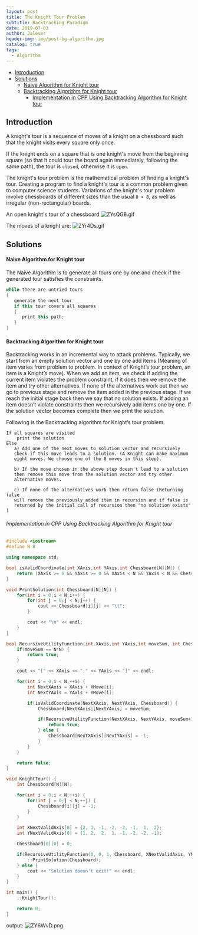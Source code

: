 ```yaml
---
layout: post
title: The Knight Tour Problem
subtitle: Backtracking Paradigm
date: 2019-07-03
author: Jalever
header-img: img/post-bg-algorithm.jpg
catalog: true
tags:
  - Algorithm
---
```

- [Introduction](#introduction)
- [Solutions](#solutions)
    - [Naive Algorithm for Knight tour](#naive-algorithm-for-knight-tour)
    - [Backtracking Algorithm for Knight tour](#backtracking-algorithm-for-knight-tour)
        - [Implementation in CPP Using Backtracking Algorithm for Knight tour](#implementation-in-cpp-using-backtracking-algorithm-for-knight-tour)

## Introduction
A knight's tour is a sequence of moves of a knight on a chessboard such that the knight visits every square only once.

If the knight ends on a square that is one knight's move from the beginning square (so that it could tour the board again immediately, following the same path), the tour is `closed`, otherwise it is `open`.

The knight's tour problem is the mathematical problem of finding a knight's tour. Creating a program to find a knight's tour is a common problem given to computer science students. Variations of the knight's tour problem involve chessboards of different sizes than the usual `8 × 8`, as well as irregular (non-rectangular) boards.

An open knight's tour of a chessboard
![ZYsQG8.gif](https://s2.ax1x.com/2019/07/03/ZYsQG8.gif)

The moves of a knight are:
![ZYr4Ds.gif](https://s2.ax1x.com/2019/07/03/ZYr4Ds.gif)

## Solutions
#### Naive Algorithm for Knight tour
The Naive Algorithm is to generate all tours one by one and check if the generated tour satisfies the constraints.
```cpp
while there are untried tours
{
   generate the next tour
   if this tour covers all squares
   {
      print this path;
   }
}
```

#### Backtracking Algorithm for Knight tour
Backtracking works in an incremental way to attack problems. Typically, we start from an empty solution vector and one by one add items (Meaning of item varies from problem to problem. In context of Knight’s tour problem, an item is a Knight’s move). When we add an item, we check if adding the current item violates the problem constraint, if it does then we remove the item and try other alternatives. If none of the alternatives work out then we go to previous stage and remove the item added in the previous stage. If we reach the initial stage back then we say that no solution exists. If adding an item doesn’t violate constraints then we recursively add items one by one. If the solution vector becomes complete then we print the solution.

Following is the Backtracking algorithm for Knight’s tour problem.
```
If all squares are visited
    print the solution
Else
   a) Add one of the next moves to solution vector and recursively
   check if this move leads to a solution. (A Knight can make maximum
   eight moves. We choose one of the 8 moves in this step).

   b) If the move chosen in the above step doesn't lead to a solution
   then remove this move from the solution vector and try other
   alternative moves.

   c) If none of the alternatives work then return false (Returning false
   will remove the previously added item in recursion and if false is
   returned by the initial call of recursion then "no solution exists" )
```

###### Implementation in CPP Using Backtracking Algorithm for Knight tour
```cpp
#include <iostream>
#define N 8

using namespace std;

bool isValidCoordinate(int XAxis,int YAxis,int Chessboard[N][N]) {
	return (XAxis >= 0 && YAxis >= 0 && XAxis < N && YAxis < N && Chessboard[XAxis][YAxis] == -1 );
}

void PrintSolution(int Chessboard[N][N]) {
	for(int i = 0;i < N;i++) {
		for(int j = 0;j < N;j++) {
			cout << Chessboard[i][j] << "\t";
		}

		cout << "\n" << endl;
	}
}

bool RecursiveUtilityFunction(int XAxis,int YAxis,int moveSum, int Chessboard[N][N], int XMove[N], int YMove[N]) {
	if(moveSum == N*N) {
		return true;
	}

	cout << "[" << XAxis << "," << YAxis << "]" << endl;

	for(int i = 0;i < N;++i) {
		int NextXAxis = XAxis + XMove[i];
		int NextYAxis = YAxis + YMove[i];

		if(isValidCoordinate(NextXAxis, NextYAxis, Chessboard)) {
			Chessboard[NextXAxis][NextYAxis] = moveSum;

			if(RecursiveUtilityFunction(NextXAxis, NextYAxis, moveSum+1, Chessboard, XMove, YMove) == true) {
				return true;
			} else {
				Chessboard[NextXAxis][NextYAxis] = -1;
			}
		}
	}

	return false;
}

void KnightTour() {
	int Chessboard[N][N];

	for(int i = 0;i < N;++i) {
		for(int j = 0;j < N;++j) {
			Chessboard[i][j] = -1;
		}
	}

	int XNextValidAxis[8] = {2, 1, -1, -2, -2, -1,  1,  2};
	int YNextValidAxis[8] = {1, 2,  2,  1, -1, -2, -2, -1};

	Chessboard[0][0] = 0;

	if(RecursiveUtilityFunction(0, 0, 1, Chessboard, XNextValidAxis, YNextValidAxis)) {
		::PrintSolution(Chessboard);
	} else {
		cout << "Solution doesn't exit!" << endl;
	}
}

int main() {
	::KnightTour();

	return 0;
}
```

output:
![ZY6WvD.png](https://s2.ax1x.com/2019/07/03/ZY6WvD.png)
